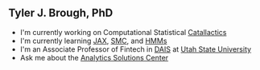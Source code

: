 ## Tyler J. Brough, PhD

- I'm currently working on Computational Statistical [Catallactics](https://en.wikipedia.org/wiki/Catallactics#:~:text=Catallactics%20is%20a%20theory%20of,as%20they%20%22should%22%20be.)
- I'm currently learning [JAX](https://jax.readthedocs.io/en/latest/index.html), [SMC](https://en.wikipedia.org/wiki/Particle_filter), and [HMMs](https://onlinelibrary.wiley.com/doi/abs/10.1002/jae.1119)
- I'm an Associate Professor of Fintech in [DAIS](https://huntsman.usu.edu/dais/) at [Utah State University](https://www.usu.edu/)
- Ask me about the [Analytics Solutions Center](https://huntsman.usu.edu/asc/)

<!--
**broughtj/broughtj** is a ✨ _special_ ✨ repository because its `README.md` (this file) appears on your GitHub profile.

Here are some ideas to get you started:

- 🔭 I’m currently working on ...
- 🌱 I’m currently learning ...
- 👯 I’m looking to collaborate on ...
- 🤔 I’m looking for help with ...
- 💬 Ask me about ...
- 📫 How to reach me: ...
- 😄 Pronouns: ...
- ⚡ Fun fact: ...
-->
